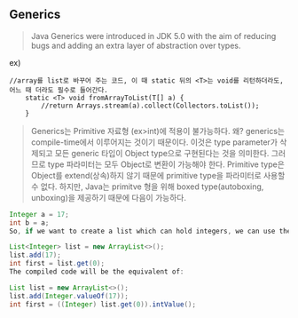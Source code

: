 ## Generics
> Java Generics were introduced in JDK 5.0 with the aim of reducing bugs and adding an extra layer of abstraction over types.


ex)
```
//array를 list로 바꾸어 주는 코드, 이 때 static 뒤의 <T>는 void를 리턴하더라도, 어느 때 더라도 필수로 들어간다.
	static <T> void fromArrayToList(T[] a) {   
	    //return Arrays.stream(a).collect(Collectors.toList());
	}
```
> Generics는 Primitive 자료형 (ex>int)에 적용이 불가능하다. 왜? generics는 compile-time에서 이루어지는 것이기 때문이다. 이것은 type parameter가 삭제되고 모든 generic 타입이 Object type으로 구현된다는 것을 의미한다. 그러므로 type 파라미터는 모두 Object로 변환이 가능해야 한다. Primitive type은 Object를 extend(상속)하지 않기 때문에 primitive type을 파라미터로 사용할 수 없다. 하지만, Java는 primitve 형을 위해 boxed type(autoboxing, unboxing)을 제공하기 때문에 다음이 가능하다.

```java
Integer a = 17;
int b = a;
So, if we want to create a list which can hold integers, we can use the wrapper:

List<Integer> list = new ArrayList<>();
list.add(17);
int first = list.get(0);
The compiled code will be the equivalent of:

List list = new ArrayList<>();
list.add(Integer.valueOf(17));
int first = ((Integer) list.get(0)).intValue();
```
